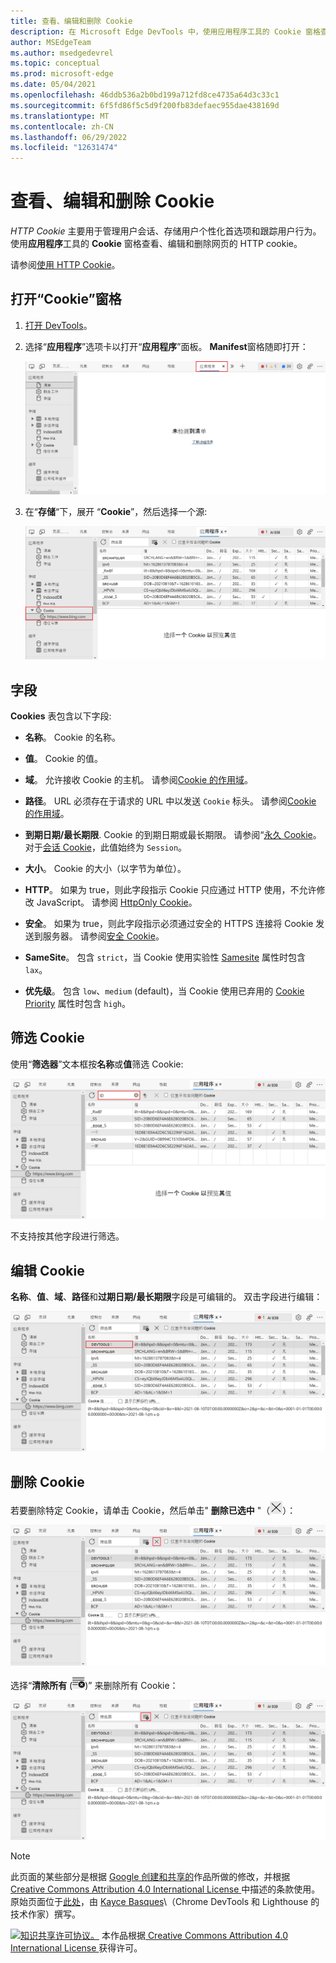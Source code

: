 ```yaml
---
title: 查看、编辑和删除 Cookie
description: 在 Microsoft Edge DevTools 中，使用应用程序工具的 Cookie 窗格查看、编辑和删除网页的 HTTP Cookie。  HTTP Cookie 用于管理用户会话、存储用户个性化首选项和跟踪用户行为。
author: MSEdgeTeam
ms.author: msedgedevrel
ms.topic: conceptual
ms.prod: microsoft-edge
ms.date: 05/04/2021
ms.openlocfilehash: 46ddb536a2b0bd199a712fd8ce4735a64d3c33c1
ms.sourcegitcommit: 6f5fd86f5c5d9f200fb83defaec955dae438169d
ms.translationtype: MT
ms.contentlocale: zh-CN
ms.lasthandoff: 06/29/2022
ms.locfileid: "12631474"
---
```

<!-- Copyright Kayce Basques

   Licensed under the Apache License, Version 2.0 (the "License");
   you may not use this file except in compliance with the License.
   You may obtain a copy of the License at

       https://www.apache.org/licenses/LICENSE-2.0

   Unless required by applicable law or agreed to in writing, software
   distributed under the License is distributed on an "AS IS" BASIS,
   WITHOUT WARRANTIES OR CONDITIONS OF ANY KIND, either express or implied.
   See the License for the specific language governing permissions and
   limitations under the License.  -->
# <a name="view-edit-and-delete-cookies"></a>查看、编辑和删除 Cookie

_HTTP Cookie_ 主要用于管理用户会话、存储用户个性化首选项和跟踪用户行为。  使用**应用程序**工具的 **Cookie** 窗格查看、编辑和删除网页的 HTTP cookie。

请参阅[使用 HTTP Cookie](https://developer.mozilla.org/docs/Web/HTTP/Cookies)。


<!-- ====================================================================== -->
## <a name="open-the-cookies-pane"></a>打开“Cookie”窗格

1. [打开 DevTools](/microsoft-edge/devtools-guide-chromium/open)。

1. 选择“**应用程序**”选项卡以打开“**应用程序**”面板。  **Manifest**窗格随即打开：

   ![清单窗格。](../media/storage-application-manifest-empty.msft.png)

1. 在“**存储**“下，展开 “**Cookie**”，然后选择一个源:

   ![Cookie 窗格。](../media/storage-application-storage-cookies-selected.msft.png)


<!-- ====================================================================== -->
## <a name="fields"></a>字段

**Cookies** 表包含以下字段:

*  **名称**。  Cookie 的名称。

*  **值**。  Cookie 的值。

*  **域**。  允许接收 Cookie 的主机。  请参阅[Cookie 的作用域](https://developer.mozilla.org/docs/Web/HTTP/Cookies#Scope_of_cookies)。

*  **路径**。  URL 必须存在于请求的 URL 中以发送 `Cookie` 标头。  请参阅[Cookie 的作用域](https://developer.mozilla.org/docs/Web/HTTP/Cookies#Scope_of_cookies)。

*  **到期日期/最长期限**.  Cookie 的到期日期或最长期限。  请参阅“[永久 Cookie](https://developer.mozilla.org/docs/Web/HTTP/Cookies#Permanent_cookies)。  对于[会话 Cookie](https://developer.mozilla.org/docs/Web/HTTP/Cookies#Session_cookies)，此值始终为 `Session`。

*  **大小**。  Cookie 的大小（以字节为单位）。

*  **HTTP**。  如果为 true，则此字段指示 Cookie 只应通过 HTTP 使用，不允许修改 JavaScript。  请参阅 [HttpOnly Cookie](https://developer.mozilla.org/docs/Web/HTTP/Cookies#Secure_and_HttpOnly_cookies)。

*  **安全**。  如果为 true，则此字段指示必须通过安全的 HTTPS 连接将 Cookie 发送到服务器。  请参阅[安全 Cookie](https://developer.mozilla.org/docs/Web/HTTP/Cookies#Secure_and_HttpOnly_cookies)。

*  **SameSite**。  包含 `strict`，当 Cookie 使用实验性 [Samesite](https://developer.mozilla.org/docs/Web/HTTP/Cookies#SameSite_cookies) 属性时包含 `lax`。

*  **优先级**。  包含 `low`、`medium` \(default\)，当 Cookie 使用已弃用的 [Cookie Priority](https://bugs.chromium.org/p/chromium/issues/detail?id=232693) 属性时包含 `high`。


<!-- ====================================================================== -->
## <a name="filter-cookies"></a>筛选 Cookie

使用“**筛选器**”文本框按**名称**或**值**筛选 Cookie:

![筛选出不包含文本 ID 的任何 Cookie。](../media/storage-application-storage-cookies-filter-id.msft.png)

不支持按其他字段进行筛选。


<!-- ====================================================================== -->
## <a name="edit-a-cookie"></a>编辑 Cookie

**名称**、**值**、**域**、**路径**和**过期日期/最长期限**字段是可编辑的。  双击字段进行编辑：

![将 Cookie 的名称设置为"DEVTOOLS！"](../media/storage-application-storage-cookies-rename.msft.png)


<!-- ====================================================================== -->
## <a name="delete-cookies"></a>删除 Cookie

若要删除特定 Cookie，请单击 Cookie，然后单击" **删除已选中** "（!["已选中删除"。](../media/delete-icon.msft.png)）：

![正在删除特定 Cookie。](../media/storage-application-storage-cookies-delete-selected.msft.png)

选择“**清除所有** (![清除所有](../media/clear-icon.msft.png)\)” 来删除所有 Cookie：

![正在清除所有 Cookie。](../media/storage-application-storage-cookies-clear-all.msft.png)


<!-- ====================================================================== -->
> [!NOTE]
> 此页面的某些部分是根据 [Google 创建和共享的](https://developers.google.com/terms/site-policies)作品所做的修改，并根据[ Creative Commons Attribution 4.0 International License ](https://creativecommons.org/licenses/by/4.0)中描述的条款使用。
> 原始页面位于[此处](https://developer.chrome.com/docs/devtools/storage/cookies/)，由 [Kayce Basques](https://developers.google.com/web/resources/contributors#kayce-basques)\（Chrome DevTools 和 Lighthouse 的技术作家）撰写。

[![知识共享许可协议。](../../media/cc-logo/88x31.png)](https://creativecommons.org/licenses/by/4.0)
本作品根据[ Creative Commons Attribution 4.0 International License ](https://creativecommons.org/licenses/by/4.0)获得许可。
